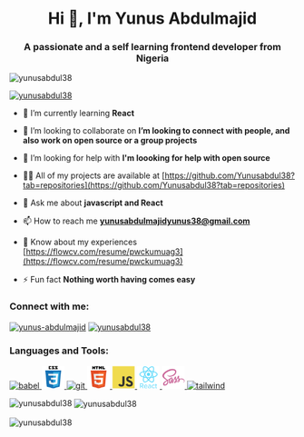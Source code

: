 <h1 align="center">Hi 👋, I'm Yunus Abdulmajid</h1>
<h3 align="center">A passionate and a self learning frontend developer from Nigeria</h3>

<p align="left"> <img src="https://komarev.com/ghpvc/?username=yunusabdul38&label=Profile%20views&color=0e75b6&style=flat" alt="yunusabdul38" /> </p>

<p align="left"> <a href="https://twitter.com/yunusabdul38" target="blank"><img src="https://img.shields.io/twitter/follow/yunusabdul38?logo=twitter&style=for-the-badge" alt="yunusabdul38" /></a> </p>

- 🌱 I’m currently learning **React**

- 👯 I’m looking to collaborate on **I’m looking to connect with people, and also work on open source or a group projects**

- 🤝 I’m looking for help with **I'm loooking for help with open source**

- 👨‍💻 All of my projects are available at [https://github.com/Yunusabdul38?tab=repositories](https://github.com/Yunusabdul38?tab=repositories)

- 💬 Ask me about **javascript and React**

- 📫 How to reach me **yunusabdulmajidyunus38@gmail.com**

- 📄 Know about my experiences [https://flowcv.com/resume/pwckumuag3](https://flowcv.com/resume/pwckumuag3)

- ⚡ Fun fact **Nothing worth having comes easy**

<h3 align="left">Connect with me:</h3>
<p align="left">
<a href="https://codepen.io/yunus-abdulmajid" target="blank"><img align="center" src="https://raw.githubusercontent.com/rahuldkjain/github-profile-readme-generator/master/src/images/icons/Social/codepen.svg" alt="yunus-abdulmajid" height="30" width="40" /></a>
<a href="https://twitter.com/yunusabdul38" target="blank"><img align="center" src="https://raw.githubusercontent.com/rahuldkjain/github-profile-readme-generator/master/src/images/icons/Social/twitter.svg" alt="yunusabdul38" height="30" width="40" /></a>
</p>

<h3 align="left">Languages and Tools:</h3>
<p align="left"> <a href="https://babeljs.io/" target="_blank" rel="noreferrer"> <img src="https://www.vectorlogo.zone/logos/babeljs/babeljs-icon.svg" alt="babel" width="40" height="40"/> </a> <a href="https://www.w3schools.com/css/" target="_blank" rel="noreferrer"> <img src="https://raw.githubusercontent.com/devicons/devicon/master/icons/css3/css3-original-wordmark.svg" alt="css3" width="40" height="40"/> </a> <a href="https://git-scm.com/" target="_blank" rel="noreferrer"> <img src="https://www.vectorlogo.zone/logos/git-scm/git-scm-icon.svg" alt="git" width="40" height="40"/> </a> <a href="https://www.w3.org/html/" target="_blank" rel="noreferrer"> <img src="https://raw.githubusercontent.com/devicons/devicon/master/icons/html5/html5-original-wordmark.svg" alt="html5" width="40" height="40"/> </a> <a href="https://developer.mozilla.org/en-US/docs/Web/JavaScript" target="_blank" rel="noreferrer"> <img src="https://raw.githubusercontent.com/devicons/devicon/master/icons/javascript/javascript-original.svg" alt="javascript" width="40" height="40"/> </a> <a href="https://reactjs.org/" target="_blank" rel="noreferrer"> <img src="https://raw.githubusercontent.com/devicons/devicon/master/icons/react/react-original-wordmark.svg" alt="react" width="40" height="40"/> </a> <a href="https://sass-lang.com" target="_blank" rel="noreferrer"> <img src="https://raw.githubusercontent.com/devicons/devicon/master/icons/sass/sass-original.svg" alt="sass" width="40" height="40"/> </a> <a href="https://tailwindcss.com/" target="_blank" rel="noreferrer"> <img src="https://www.vectorlogo.zone/logos/tailwindcss/tailwindcss-icon.svg" alt="tailwind" width="40" height="40"/> </a> </p>

<p><img align="left" src="https://github-readme-stats.vercel.app/api/top-langs?username=yunusabdul38&show_icons=true&locale=en&layout=compact" alt="yunusabdul38" /></p>

<p>&nbsp;<img align="center" src="https://github-readme-stats.vercel.app/api?username=yunusabdul38&show_icons=true&locale=en" alt="yunusabdul38" /></p>

<p><img align="center" src="https://github-readme-streak-stats.herokuapp.com/?user=yunusabdul38&" alt="yunusabdul38" /></p>
